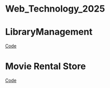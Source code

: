 # Web_Technology_2025
# LibraryManagement


[Code](https://github.com/Mondeddula-Sairam/Web_Technology_2025/blob/main/Lab_1/lib.html)

# Movie Rental Store

[Code](https://github.com/Mondeddula-Sairam/Web_Technology_2025/blob/main/Lab_1/movie.html)

